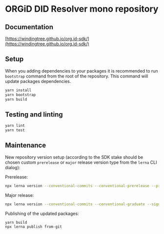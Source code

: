 # ORGiD DID Resolver mono repository

## Documentation

[https://windingtree.github.io/org.id-sdk/](https://windingtree.github.io/org.id-sdk/)

## Setup

When you adding dependencies to your packages it is recommended to run `bootstrap` command from the root of the repository. This command will update packages dependencies.

```bash
yarn install
yarn bootstrap
yarn build
```

## Testing and linting

```bash
yarn lint
yarn test
```

## Maintenance

New repository version setup (according to the SDK stake should be chosen custom `prerelease` or `major` release version type from the `lerna` CLI dialog):

Prerelease:

```bash
npx lerna version --conventional-commits --conventional-prerelease --preid beta --sign-git-commit --sign-git-tag --yes
```

Major release:

```bash
npx lerna version --conventional-commits --conventional-graduate --sign-git-commit --sign-git-tag --yes
```

Publishing of the updated packages:

```bash
yarn build
npx lerna publish from-git
```
